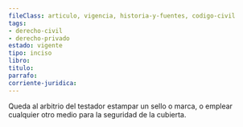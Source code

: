 ```yaml
---
fileClass: articulo, vigencia, historia-y-fuentes, codigo-civil
tags:
- derecho-civil
- derecho-privado
estado: vigente
tipo: inciso
libro:
titulo:
parrafo:
corriente-juridica:
---
```

Queda al arbitrio del testador estampar un sello o marca, o emplear cualquier otro medio para la seguridad de la cubierta.